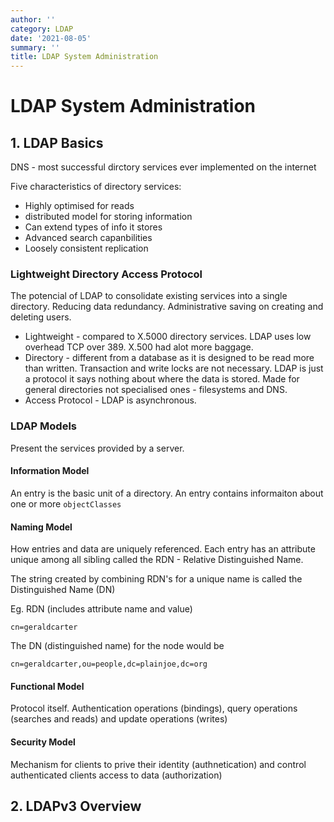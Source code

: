 ```yaml
---
author: ''
category: LDAP
date: '2021-08-05'
summary: ''
title: LDAP System Administration
---
```

# LDAP System Administration

## 1. LDAP Basics

DNS - most successful dirctory services ever implemented on the internet

Five characteristics of directory services:

* Highly optimised for reads
* distributed model for storing information
* Can extend types of info it stores
* Advanced search capanbilities
* Loosely consistent replication

### Lightweight Directory Access Protocol

The potencial of LDAP to consolidate existing services into a single directory.
Reducing data redundancy.
Administrative saving on creating and deleting users.

* Lightweight - compared to X.5000 directory services. LDAP uses low overhead TCP over 389.
X.500 had alot more baggage.
* Directory - different from a database as it is designed to be read more than written. Transaction and write locks are not necessary. LDAP is just a protocol it says nothing about where the data is stored. Made for general directories not specialised ones - filesystems and DNS.
* Access Protocol - LDAP is asynchronous. 

### LDAP Models

Present the services provided by a server.

#### Information Model

An entry is the basic unit of a directory.
An entry contains informaiton about one or more `objectClasses`

#### Naming Model

How entries and data are uniquely referenced.
Each entry has an attribute unique among all sibling called the RDN - Relative Distinguished Name.

The string created by combining RDN's for a unique name is called the Distinguished Name (DN)

Eg. RDN (includes attribute name and value)

    cn=geraldcarter

The DN (distinguished name) for the node would be

    cn=geraldcarter,ou=people,dc=plainjoe,dc=org

#### Functional Model

Protocol itself. Authentication operations (bindings), query operations (searches and reads) and update operations (writes)

#### Security Model

Mechanism for clients to prive their identity (authnetication) and control authenticated clients access to data (authorization)


## 2. LDAPv3 Overview

